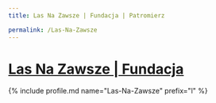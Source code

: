 ```yaml
---
title: Las Na Zawsze | Fundacja | Patromierz

permalink: /Las-Na-Zawsze
---
```


# [Las Na Zawsze | Fundacja](https://patronite.pl/Las-Na-Zawsze)

{% include profile.md name="Las-Na-Zawsze" prefix="l" %}

